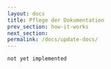 ```yaml
---
layout: docs
title: Pflege der Dokumentation
prev_section: how-it-works
next_section:
permalink: /docs/update-docs/
---
```


``not yet implemented``
